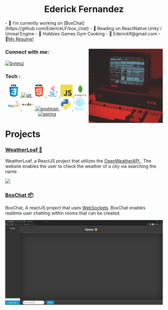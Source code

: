 <h1 align="center">Ederick Fernandez</h1>
<div>
    <div align="left" width="47%" height="20%">
    - 🌱 I’m currently working on [BoxChat](https://github.com/EderickLF/box_chat)
    - 📖 Reading on
        ReactNative
        Unity / Unreal Engine
    - 🏓 Hobbies
        Games 
        Gym
        Cooking
    - 📨 Edericklf@gmail.com
    - 📄<a href="#">My Resume!</a>
    <div>
    <div>
        <img align="right" width="47%" height="20%" src="redComputer.gif">
    </div>
<div>

<h3 align="left">Connect with me:</h3>
<p align="left">
<a href="https://www.leetcode.com/bytesz" target="blank"><img align="center" src="https://raw.githubusercontent.com/rahuldkjain/github-profile-readme-generator/master/src/images/icons/Social/leet-code.svg" alt="bytesz" height="30" width="40" /></a>
</p>

<h3 align="left">Tech :</h3>
<p align="center"> <a href="https://www.w3schools.com/css/" target="_blank" rel="noreferrer"> <img src="https://raw.githubusercontent.com/devicons/devicon/master/icons/css3/css3-original-wordmark.svg" alt="css3" width="40" height="40"/> </a> <a href="https://git-scm.com/" target="_blank" rel="noreferrer"> <img src="https://www.vectorlogo.zone/logos/git-scm/git-scm-icon.svg" alt="git" width="40" height="40"/> </a> <a href="https://www.w3.org/html/" target="_blank" rel="noreferrer"> <img src="https://raw.githubusercontent.com/devicons/devicon/master/icons/html5/html5-original-wordmark.svg" alt="html5" width="40" height="40"/> </a> <a href="https://www.java.com" target="_blank" rel="noreferrer"> <img src="https://raw.githubusercontent.com/devicons/devicon/master/icons/java/java-original.svg" alt="java" width="40" height="40"/> </a> <a href="https://developer.mozilla.org/en-US/docs/Web/JavaScript" target="_blank" rel="noreferrer"> <img src="https://raw.githubusercontent.com/devicons/devicon/master/icons/javascript/javascript-original.svg" alt="javascript" width="40" height="40"/> </a> <a href="https://www.mongodb.com/" target="_blank" rel="noreferrer"> <img src="https://raw.githubusercontent.com/devicons/devicon/master/icons/mongodb/mongodb-original-wordmark.svg" alt="mongodb" width="40" height="40"/> </a> <a href="https://www.mysql.com/" target="_blank" rel="noreferrer"> <img src="https://raw.githubusercontent.com/devicons/devicon/master/icons/mysql/mysql-original-wordmark.svg" alt="mysql" width="40" height="40"/> </a> <a href="https://nodejs.org" target="_blank" rel="noreferrer"> <img src="https://raw.githubusercontent.com/devicons/devicon/master/icons/nodejs/nodejs-original-wordmark.svg" alt="nodejs" width="40" height="40"/> </a> <a href="https://postman.com" target="_blank" rel="noreferrer"> <img src="https://www.vectorlogo.zone/logos/getpostman/getpostman-icon.svg" alt="postman" width="40" height="40"/> </a> <a href="https://www.python.org" target="_blank" rel="noreferrer"> <img src="https://raw.githubusercontent.com/devicons/devicon/master/icons/python/python-original.svg" alt="python" width="40" height="40"/> </a> <a href="https://reactjs.org/" target="_blank" rel="noreferrer"> <img src="https://raw.githubusercontent.com/devicons/devicon/master/icons/react/react-original-wordmark.svg" alt="react" width="40" height="40"/> </a> <a href="https://spring.io/" target="_blank" rel="noreferrer"> <img src="https://www.vectorlogo.zone/logos/springio/springio-icon.svg" alt="spring" width="40" height="40"/> </a> </p>

<h1>Projects</h1>

<div>
    <h3><a href="https://github.com/EderickLF/box_chat">WeatherLoaf 🍞</a></h3>
    <p>WeatherLoaf, a ReactJS project that utilizes the <a href="https://openweathermap.org/">OpenWeatherAPI </a>. The website enables the user to check the weather of a city via searching the name</p>
    <img src="weatherloaf.gif">
</div>

<div>
    <a href="https://github.com/EderickLF/weather-api"><h3>BoxChat 📦</h3></a>
    <p>BoxChat, A reactJS project that uses <a href="https://developer.mozilla.org/en-US/docs/Web/API/WebSockets_API">WebSockets</a>. BoxChat enables realtime user chatting within rooms that can be created. </p>
    <img src="BoxChat.gif">
</div>
